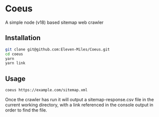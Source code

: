 # Coeus

A simple node (v18) based sitemap web crawler

## Installation

```bash
git clone git@github.com:Eleven-Miles/Coeus.git
cd coeus
yarn
yarn link
```

## Usage

```bash
coeus https://example.com/sitemap.xml
```

Once the crawler has run it will output a sitemap-response.csv file in the current working directory, with a link referenced in the console output in order to find the file.
